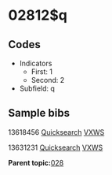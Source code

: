 # 02812$q

## Codes

-   Indicators
    -   First: 1
    -   Second: 2
-   Subfield: q

## Sample bibs

13618456 [Quicksearch](https://search.library.yale.edu/catalog/13618456) [VXWS](http://prodorbis.library.yale.edu:7014/vxws/GetHoldingsService?bibId=13618456)

13631231 [Quicksearch](https://search.library.yale.edu/catalog/13631231) [VXWS](http://prodorbis.library.yale.edu:7014/vxws/GetHoldingsService?bibId=13631231)

**Parent topic:**[028](../../tags/028/028.md)

